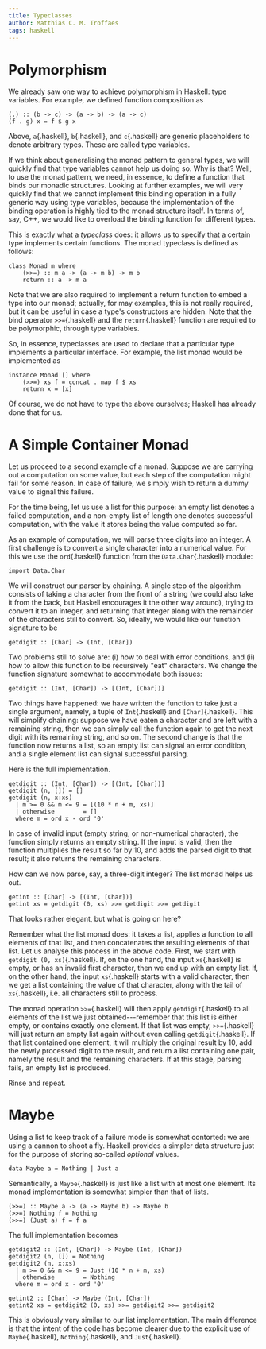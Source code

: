 ```yaml
---
title: Typeclasses
author: Matthias C. M. Troffaes
tags: haskell
---
```


Polymorphism
============

We already saw one way to achieve polymorphism in Haskell:
type variables. For example,
we defined function composition as

``` {.sourceCode .haskell}
(.) :: (b -> c) -> (a -> b) -> (a -> c)
(f . g) x = f $ g x
```

Above, `a`{.haskell}, `b`{.haskell}, and `c`{.haskell} are generic placeholders
to denote arbitrary types. These are called type variables.

If we think about generalising the monad pattern to general types,
we will quickly find that type variables cannot help us doing so.
Why is that? Well, to use the monad pattern, we need, in essence,
to define a function that binds our monadic structures.
Looking at further examples,
we will very quickly find that we cannot implement this binding operation
in a fully generic way using type variables, because the implementation
of the binding operation is highly tied to the monad structure itself.
In terms of, say, C++, we would like to overload the binding function
for different types.

This is exactly what a *typeclass* does: it allows us to specify that
a certain type implements certain functions.
The monad typeclass is defined as follows:

``` {.sourceCode .haskell}
class Monad m where
    (>>=) :: m a -> (a -> m b) -> m b
    return :: a -> m a
```

Note that we are also required to implement a return function
to embed a type into our monad;
actually, for may examples, this is not really required,
but it can be useful in case a type's constructors are hidden.
Note that the bind operator `>>=`{.haskell} and the `return`{.haskell} function
are required to be polymorphic, through type variables.

So, in essence,
typeclasses are used to declare that
a particular type implements a particular interface.
For example, the list monad would be implemented as

``` {.sourceCode .haskell}
instance Monad [] where
    (>>=) xs f = concat . map f $ xs
    return x = [x]
```

Of course, we do not have to type the above ourselves;
Haskell has already done that for us.

A Simple Container Monad
========================

Let us proceed to a second example of a monad.
Suppose we are carrying out a computation on some value,
but each step of the computation might fail for some reason.
In case of failure, we simply wish to return a dummy value
to signal this failure.

For the time being, let us use a list for this purpose:
an empty list denotes a failed computation, and a non-empty list
of length one denotes successful computation,
with the value it stores being the value computed so far.

As an example of computation, we will parse three digits into an
integer.
A first challenge is to convert a single character into a numerical value.
For this we use the `ord`{.haskell} function from the `Data.Char`{.haskell} module:

``` {.sourceCode .haskell}
import Data.Char
```

We will construct our parser by chaining. A single step of the algorithm
consists of taking a character from the front of a string
(we could also take it from the back, but Haskell encourages
it the other way around), trying to convert it to an integer,
and returning that integer along with the remainder of the characters
still to convert. So, ideally, we would like our function signature to be

``` {.sourceCode .haskell}
getdigit :: [Char] -> (Int, [Char])
```

Two problems still to solve are:
(i) how to deal with error conditions, and
(ii) how to allow this function to be recursively "eat" characters.
We change the function signature somewhat to accommodate both issues:

``` {.sourceCode .haskell}
getdigit :: (Int, [Char]) -> [(Int, [Char])]
```

Two things have happened: we have written the function
to take just a single argument, namely, a tuple of `Int`{.haskell} and `[Char]`{.haskell}.
This will simplify chaining: suppose we have eaten a character
and are left with a remaining string, then we can simply call
the function again to get the next digit with its remaining string, and so on.
The second change is that the function now returns a list,
so an empty list can signal an error condition,
and a single element list can signal successful parsing.

Here is the full implementation.

``` {.sourceCode .haskell}
getdigit :: (Int, [Char]) -> [(Int, [Char])]
getdigit (n, []) = []
getdigit (n, x:xs)
  | m >= 0 && m <= 9 = [(10 * n + m, xs)]
  | otherwise        = []
  where m = ord x - ord '0'
```

In case of invalid input (empty string, or non-numerical character),
the function simply returns an empty string.
If the input is valid, then the function multiplies the result so far by 10,
and adds the parsed digit to that result;
it also returns the remaining characters.

How can we now parse, say, a three-digit integer?
The list monad helps us out.

``` {.sourceCode .haskell}
getint :: [Char] -> [(Int, [Char])]
getint xs = getdigit (0, xs) >>= getdigit >>= getdigit
```

That looks rather elegant, but what is going on here?

Remember what the list monad does: it takes a list, applies a function
to all elements of that list, and then concatenates the resulting
elements of that list. Let us analyse this process in the above code.
First, we start with `getdigit (0, xs)`{.haskell}.
If, on the one hand,
the input `xs`{.haskell} is empty, or has an invalid first character,
then we end up with an empty list.
If, on the other hand,
the input `xs`{.haskell} starts with a valid character,
then we get a list containing the value of that character,
along with the tail of `xs`{.haskell}, i.e. all characters still to process.

The monad operation `>>=`{.haskell} will then apply `getdigit`{.haskell}
to all elements of the list we just obtained---remember that this
list is either empty, or contains exactly one element.
If that list was empty, `>>=`{.haskell} will just return an empty list again
without even calling `getdigit`{.haskell}.
If that list contained one element,
it will multiply the original result by 10, add the newly processed digit
to the result, and return a list containing one pair,
namely the result and the remaining characters.
If at this stage, parsing fails, an empty list is produced.

Rinse and repeat.

Maybe
=====

Using a list to keep track of a failure mode is somewhat contorted:
we are using a cannon to shoot a fly.
Haskell provides a simpler data structure just for the purpose
of storing so-called *optional* values.

``` {.sourceCode .haskell}
data Maybe a = Nothing | Just a
```

Semantically, a `Maybe`{.haskell} is just like a list with at most one element.
Its monad implementation is somewhat simpler than that of lists.

``` {.sourceCode .haskell}
(>>=) :: Maybe a -> (a -> Maybe b) -> Maybe b
(>>=) Nothing f = Nothing
(>>=) (Just a) f = f a
```

The full implementation becomes

``` {.sourceCode .haskell}
getdigit2 :: (Int, [Char]) -> Maybe (Int, [Char])
getdigit2 (n, []) = Nothing
getdigit2 (n, x:xs)
  | m >= 0 && m <= 9 = Just (10 * n + m, xs)
  | otherwise        = Nothing
  where m = ord x - ord '0'

getint2 :: [Char] -> Maybe (Int, [Char])
getint2 xs = getdigit2 (0, xs) >>= getdigit2 >>= getdigit2
```

This is obviously very similar to our list implementation.
The main difference is that the intent of the code has become clearer
due to the explicit use of `Maybe`{.haskell}, `Nothing`{.haskell}, and `Just`{.haskell}.
